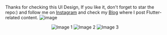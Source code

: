 Thanks for checking this UI Design, If you like it, don't forget to star the repo:) and follow me on [Instagram](https://www.instagram.com/yassinebennkhay/) and check my [Blog](https://www.yassinebenkkhay.com) where I post Flutter-related content. 
![image](https://github.com/yassine-bennkhay/restaurant-app-ui-design/assets/60018749/36642254-938a-40bf-8594-05ae5229069a)
<p align="center">
  <img src="https://github.com/yassine-bennkhay/restaurant-app-ui-design/assets/60018749/c02072d7-499d-4c3a-b341-09095b262901" alt="Image 1">
  <img src="https://github.com/yassine-bennkhay/restaurant-app-ui-design/assets/60018749/d01c3c24-3244-4a00-97d8-a3cb8b0fa6bf" alt="Image 2">
  <img src="https://github.com/yassine-bennkhay/restaurant-app-ui-design/assets/60018749/5b64883c-e038-4edb-89e4-a30e10a5e57b" alt="Image 3">
</p>

